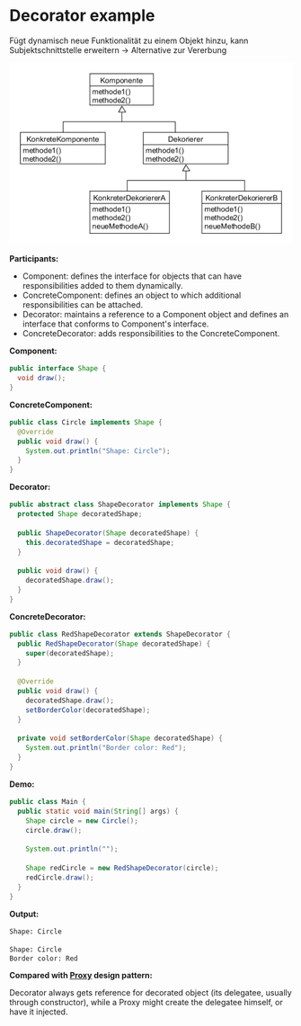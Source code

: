 # Decorator example

Fügt dynamisch neue Funktionalität zu einem Objekt hinzu, kann Subjektschnittstelle erweitern &rarr; Alternative zur Vererbung

![decorator](../class-diagrams/decorator.png)

**Participants:**

* Component: defines the interface for objects that can have responsibilities added to them dynamically.
* ConcreteComponent: defines an object to which additional responsibilities can be attached.
* Decorator: maintains a reference to a Component object and defines an interface that conforms to Component's interface.
* ConcreteDecorator: adds responsibilities to the ConcreteComponent.

**Component:**
  
  ```java
  public interface Shape {
    void draw();
  }
  ```

**ConcreteComponent:**

  ```java
  public class Circle implements Shape {
    @Override
    public void draw() {
      System.out.println("Shape: Circle");
    }
  }
  ```
  
**Decorator:**

  ```java
  public abstract class ShapeDecorator implements Shape {
    protected Shape decoratedShape;

    public ShapeDecorator(Shape decoratedShape) {
      this.decoratedShape = decoratedShape;
    }

    public void draw() {
      decoratedShape.draw();
    }
  }
  ```
  
**ConcreteDecorator:**

  ```java
  public class RedShapeDecorator extends ShapeDecorator {
    public RedShapeDecorator(Shape decoratedShape) {
      super(decoratedShape);
    }

    @Override
    public void draw() {
      decoratedShape.draw();
      setBorderColor(decoratedShape);
    }

    private void setBorderColor(Shape decoratedShape) {
      System.out.println("Border color: Red");
    }
  }
  ```

**Demo:**

  ```java
  public class Main {
    public static void main(String[] args) {
      Shape circle = new Circle();
      circle.draw();

      System.out.println("");

      Shape redCircle = new RedShapeDecorator(circle);
      redCircle.draw();
    }
  }
  ```

**Output:**

  ```
  Shape: Circle

  Shape: Circle
  Border color: Red
  ```
  
**Compared with [Proxy](https://github.com/YuKitAs/tech-note/blob/master/design-patterns/decoupling-patterns/proxy-example.md) design pattern:**

Decorator always gets reference for decorated object (its delegatee, usually through constructor), while a Proxy might create the delegatee himself, or have it injected.
